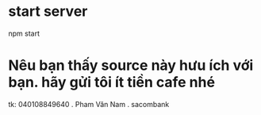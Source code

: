 # start server

npm start

# Nêu bạn thấy source này hưu ích với bạn. hãy gửi tôi ít tiền cafe nhé

tk: 040108849640 . Pham Văn Nam . sacombank 
